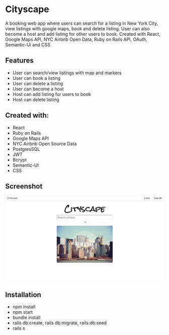 # Cityscape

A booking web app where users can search for a listing in New York City, view listings with google maps, book and delete listing. User can also become a host and add listing for other users to book. Created with React, Google Maps API, NYC Airbnb Open Data, Ruby on Rails API, OAuth, Semantic-Ui and CSS

## Features

* User can search/view listings with map and markers
* User can book a listing
* User can delete a listing 
* User can become a host
* Host can add listing for users to book
* Host can delete listing

## Created with: 

* React
* Ruby on Rails 
* Google Maps API
* NYC Airbnb Open Source Data
* PostgresSQL
* JWT
* Bcrypt
* Semantic-UI
* CSS

## Screenshot 

![Landing](https://raw.githubusercontent.com/sunnytano/Cityscape-frontend/master/public/screenshot.png)

## Installation

* npm install
* npm start
* bundle install
* rails db:create, rails db:migrate, rails:db:seed
* rails s

